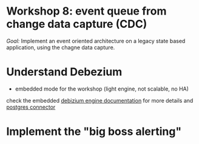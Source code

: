 # Workshop 8: event queue from change data capture (CDC)

_Goal:_ 
Implement an event oriented architecture on a legacy state based application, using the chagne data capture.

# Understand Debezium
* embedded mode for the workshop (light engine, not scalable, no HA)

check the embedded [debizium engine documentation](https://debezium.io/docs/embedded/#in_the_code) for more details 
and [postgres connector](https://debezium.io/docs/connectors/postgresql)
# Implement the "big boss alerting"

